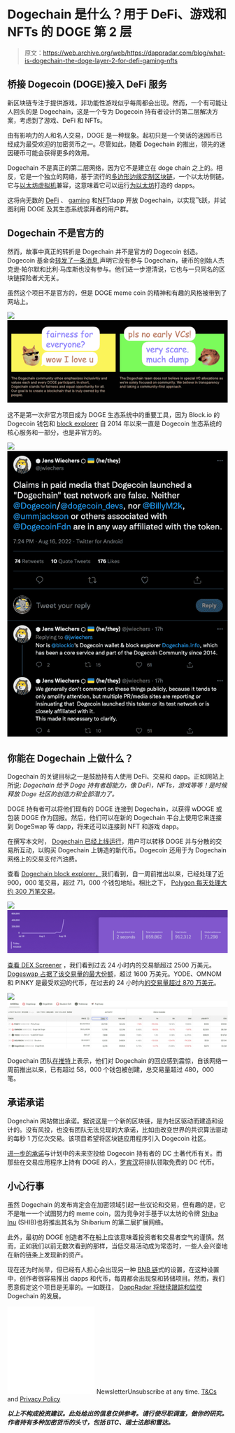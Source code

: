 # Dogechain 是什么？用于 DeFi、游戏和 NFTs 的 DOGE 第 2 层

> 原文：<https://web.archive.org/web/https://dappradar.com/blog/what-is-dogechain-the-doge-layer-2-for-defi-gaming-nfts>

## 桥接 Dogecoin (DOGE)接入 DeFi 服务

新区块链专注于提供游戏，非功能性游戏似乎每周都会出现。然而，一个有可能让人回头的是 Dogechain，这是一个专为 Dogecoin 持有者设计的第二层解决方案，考虑到了游戏、DeFi 和 NFTs。

由有影响力的人和名人交易，DOGE 是一种现象。起初只是一个笑话的迷因币已经成为最受欢迎的加密货币之一。尽管如此，随着 Dogechain 的推出，领先的迷因硬币可能会获得更多的效用。

Dogechain 不是真正的第二层网络，因为它不是建立在 doge chain 之上的。相反，它是一个独立的网络，基于流行的[多边形边缘定制区块链](/web/20220926002339/https://dappradar.com/blog/what-is-polygon-nightfall/)，一个以太坊侧链。它与[以太坊虚拟机](/web/20220926002339/https://dappradar.com/blog/what-is-ethereum-dappradars-ultimate-guide/)兼容，这意味着它可以运行[为以太坊](https://web.archive.org/web/20220926002339/https://dappradar.com/rankings/protocol/ethereum)打造的 dapps。

这将向无数的 [DeFi](/web/20220926002339/https://dappradar.com/blog/what-is-defi-and-how-can-i-save-money-with-it/) 、 [gaming](/web/20220926002339/https://dappradar.com/blog/gaming-dappradars-ultimate-guide/) 和[NFT](/web/20220926002339/https://dappradar.com/blog/ten-things-everybody-should-know-about-nfts/)dapp 开放 Dogechain，以实现飞跃，并试图利用 DOGE 及其生态系统崇拜者的用户群。

## Dogechain 不是官方的

然而，故事中真正的转折是 Dogechain 并不是官方的 Dogecoin 创造。Dogecoin 基金会[转发了一条消息](https://web.archive.org/web/20220926002339/https://mobile.twitter.com/jwiechers/status/1559576884182237186),声明它没有参与 Dogechain，硬币的创始人杰克逊·帕尔默和比利·马库斯也没有参与。他们进一步澄清说，它也与一只同名的区块链探险者犬无关。

虽然这个项目不是官方的，但是 DOGE meme coin 的精神和有趣的风格被带到了网站上。

![](img/c1abed91326548c9fe1ca87b4d9a7495.png)![Dogechain](img/c9c72ba13da8b7aac709c4fd7595b3e0.png)

这不是第一次非官方项目成为 DOGE 生态系统中的重要工具，因为 Block.io 的 Dogecoin 钱包和 [block explorer](https://web.archive.org/web/20220926002339/https://dogechain.info/) 自 2014 年以来一直是 Dogecoin 生态系统的核心服务和一部分，也是非官方的。

![](img/c2f5c1ee9b8c312b5ba4234ec581093f.png)![](img/8564e090868da065e010afcacafc1e36.png)

## 你能在 Dogechain 上做什么？

Dogechain 的关键目标之一是鼓励持有人使用 DeFi、交易和 dapp。正如网站上所说: *Dogechain 给予 Doge 持有者超能力，像 DeFi，NFTs，游戏等等！是时候释放 Doge 社区的创造力和全部潜力了。*

DOGE 持有者可以将他们现有的 DOGE 连接到 Dogechain，以获得 wDOGE 或包装 DOGE 作为回报。然后，他们可以在新的 Dogechain 平台上使用它来连接到 DogeSwap 等 dapp，将来还可以连接到 NFT 和游戏 dapp。

在撰写本文时， [Dogechain 已经上线运行](https://web.archive.org/web/20220926002339/https://dogechain.dog/)，用户可以转移 DOGE 并与分散的交易所互动，以购买 Dogechain 上铸造的新代币。Dogecoin 还用于为 Dogechain 网络上的交易支付汽油费。

查看 [Dogechain block explorer，](https://web.archive.org/web/20220926002339/https://explorer.dogechain.dog/)我们看到，自一周前推出以来，已经处理了近 900，000 笔交易，超过 71，000 个钱包地址。相比之下， [Polygon 每天处理大约 300 万笔交易](https://web.archive.org/web/20220926002339/https://polygonscan.com/)。

![](img/fdfe7bd907b4be3897de318aacf231d9.png)![Dogechain](img/cf4ead5ae6f5ce3a6cd496a0190da588.png)

[查看 DEX Screener](https://web.archive.org/web/20220926002339/https://dexscreener.com/dogechain) ，我们看到过去 24 小时内的交易额超过 2500 万美元。 [Dogeswap 占据了该交易量的最大份额](https://web.archive.org/web/20220926002339/https://dexscreener.com/dogechain/dogeswap)，超过 1600 万美元。YODE、OMNOM 和 PINKY 是最受欢迎的代币，在过去的 24 小时内[的交易量超过 870 万美元](https://web.archive.org/web/20220926002339/https://dexscreener.com/dogechain)。

![](img/27e43337384b857ba58df7ef41b326e2.png)![Dogechain](img/d3d06478194798efabb01b67ee5e9d79.png)

Dogechain 团队[在推特](https://web.archive.org/web/20220926002339/https://twitter.com/DogechainFamily/status/1559610335367073792)上表示，他们对 Dogechain 的回应感到震惊，自该网络一周前推出以来，已有超过 58，000 个钱包被创建，总交易量超过 480，000 笔。

## 承诺承诺

Dogechain 网站做出承诺。据说这是一个新的区块链，是为社区驱动而建造和设计的。没有风投，也没有团队无法兑现的大承诺，比如由改变世界的共识算法驱动的每秒 1 万亿次交易。该项目希望将区块链应用程序引入 Dogecoin 社区。

[进一步的承诺](https://web.archive.org/web/20220926002339/https://dogechain.dog/)与计划中的未来空投给 Dogecoin 持有者的 DC 土著代币有关。而那些在交易应用程序上持有 DOGE 的人，[罗宾汉](/web/20220926002339/https://dappradar.com/blog/contrasting-the-2022-market-crash-to-2018s-crypto-winter/)将排队领取免费的 DC 代币。

## 小心行事

虽然 Dogechain 的发布肯定会在加密领域引起一些议论和交易，但有趣的是，它不是唯一一个试图努力的 meme coin，因为竞争对手基于以太坊的令牌 [Shiba Inu](https://web.archive.org/web/20220926002339/https://decrypt.co/resources/what-is-shiba-inu-shib-meme-coin-dogecoin-rival) (SHIB)也将推出其名为 Shibarium 的第二层扩展网络。

此外，最初的 DOGE 创造者不在船上应该意味着投资者和交易者空气的谨慎。然而，正如我们以前无数次看到的那样，当低交易活动成为常态时，一些人会兴奋地在新的链条上发现新的资产。

现在还为时尚早，但已经有人担心会出现另一种 [BNB 链](https://web.archive.org/web/20220926002339/https://dappradar.com/rankings/protocol/binance-smart-chain)式的设置，在这种设置中，创作者很容易推出 dapps 和代币，每周都会出现泵和转储项目。然而，我们愿意假定这个项目是无辜的。一如既往， [DappRadar 将继续跟踪和监控](https://web.archive.org/web/20220926002339/https://dappradar.com/blog/) Dogechain 的发展。

![](img/6d5a4a2d609c56e1a5771717e54ba759.png) NewsletterUnsubscribe at any time. [T&Cs](https://web.archive.org/web/20220926002339/https://dappradar.com/terms) and [Privacy Policy](https://web.archive.org/web/20220926002339/https://dappradar.com/privacy-policy)

***以上不构成投资建议。此处给出的信息仅供参考。请行使尽职调查，做你的研究。作者持有多种加密货币的头寸，包括 BTC、瑞士法郎和雷达。***